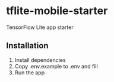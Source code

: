 # tflite-mobile-starter

TensorFlow Lite app starter


## Installation

1. Install dependencies
2. Copy .env.example to .env and fill
3. Run the app
